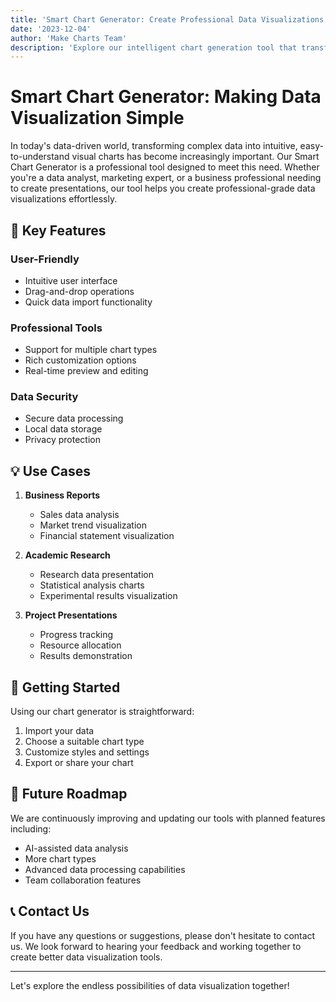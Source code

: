 ```yaml
---
title: 'Smart Chart Generator: Create Professional Data Visualizations with Ease'
date: '2023-12-04'
author: 'Make Charts Team'
description: 'Explore our intelligent chart generation tool that transforms your data into beautiful visualizations'
---
```


# Smart Chart Generator: Making Data Visualization Simple

In today's data-driven world, transforming complex data into intuitive, easy-to-understand visual charts has become increasingly important. Our Smart Chart Generator is a professional tool designed to meet this need. Whether you're a data analyst, marketing expert, or a business professional needing to create presentations, our tool helps you create professional-grade data visualizations effortlessly.

## 🌟 Key Features

### User-Friendly
- Intuitive user interface
- Drag-and-drop operations
- Quick data import functionality

### Professional Tools
- Support for multiple chart types
- Rich customization options
- Real-time preview and editing

### Data Security
- Secure data processing
- Local data storage
- Privacy protection

## 💡 Use Cases

1. **Business Reports**
   - Sales data analysis
   - Market trend visualization
   - Financial statement visualization

2. **Academic Research**
   - Research data presentation
   - Statistical analysis charts
   - Experimental results visualization

3. **Project Presentations**
   - Progress tracking
   - Resource allocation
   - Results demonstration

## 🚀 Getting Started

Using our chart generator is straightforward:

1. Import your data
2. Choose a suitable chart type
3. Customize styles and settings
4. Export or share your chart

## 🔮 Future Roadmap

We are continuously improving and updating our tools with planned features including:

- AI-assisted data analysis
- More chart types
- Advanced data processing capabilities
- Team collaboration features

## 📞 Contact Us

If you have any questions or suggestions, please don't hesitate to contact us. We look forward to hearing your feedback and working together to create better data visualization tools.

---

Let's explore the endless possibilities of data visualization together! 